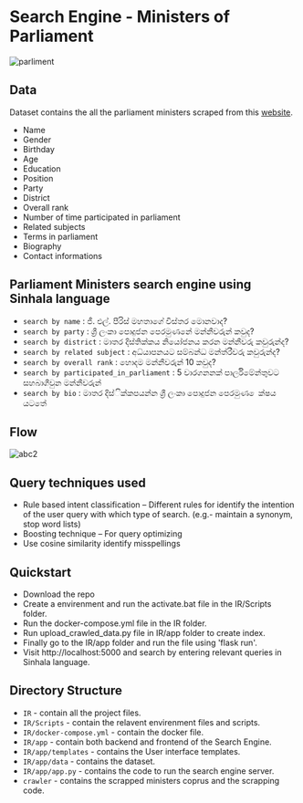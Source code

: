 # Search Engine - Ministers of Parliament

![parliment](https://user-images.githubusercontent.com/47809365/142301933-49477a6e-2c0f-457a-b139-f154275c7ab9.JPG)

## Data

Dataset contains the all the parliament ministers scraped from this [website](http://www.manthri.lk/si/politicians). 

* Name
* Gender
* Birthday
* Age
* Education
* Position
* Party
* District
* Overall rank
* Number of time participated in parliament
* Related subjects
* Terms in parliament
* Biography
* Contact informations

## Parliament Ministers search engine using Sinhala language

* `search by name` : ජී. එල්. පීරිස් මහතාගේ විස්තර මොනවාද?
* `search by party` : ශ්‍රී ලංකා පොදුජන පෙරමුණනේ මන්නීවරුන් කවුද?
* `search by district` : මාතර දිස්තික්කය නියෝජනය කරන මන්නීවරු කවුරුන්ද?
* `search by related subject` : අධ්යාපනයට සම්බන්ධ මන්ත්රීවරු කවුරුන්ද?
* `search by overall rank` : හොදම මන්නීවරුන් 10 කවුද?
* `search by participated_in_parliament` : 5 වාරගනනක් පාර්ලිමේන්තුවට සහබාගීවුන මන්නීවරුන්
* `search by bio` : මාතර දිස්ික්කපයන්න ශ්‍රී ලංකා පොදුජන පෙරමුණ ෙක්ෂය යටතේ 

## Flow 

![abc2](https://user-images.githubusercontent.com/47809365/143378758-02ab56f2-6f2c-4c41-8b42-b0f57fb6bcf1.jpg)


## Query techniques used
* Rule based intent classification – Different rules for identify the intention of the user
query with which type of search. (e.g.- maintain a synonym, stop word lists)
* Boosting technique – For query optimizing 
* Use cosine similarity identify misspellings


## Quickstart

* Download the repo
* Create a envirenment and run the activate.bat file in the IR/Scripts folder.
* Run the docker-compose.yml file in the IR folder.
* Run upload_crawled_data.py file in IR/app folder to create index.
* Finally go to the IR/app folder and run the file using 'flask run'.
* Visit http://localhost:5000 and search by entering relevant queries in Sinhala language.


## Directory Structure

* `IR` - contain all the project files.
* `IR/Scripts` - contain the relavent envirenment files and scripts.
* `IR/docker-compose.yml` - contain the docker file.
* `IR/app` - contain both backend and frontend of the Search Engine.
* `IR/app/templates` - contains the User interface templates.
* `IR/app/data` - contains the dataset.
* `IR/app/app.py` - contains the code to run the search engine server.
* `crawler` - contains the scrapped ministers coprus and the scrapping code.

